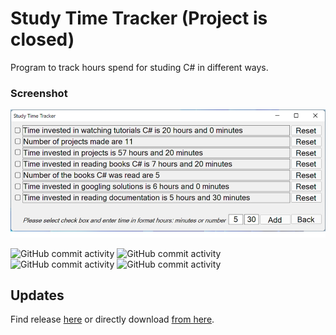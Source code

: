 # Study Time Tracker (Project is closed)

Program to track hours spend for studing C# in different ways.

### Screenshot

![Missied img](https://github.com/Vadim1108/Study-Time-Tracker/blob/master/readme_resources/1.png)

![GitHub commit activity](https://img.shields.io/github/commit-activity/w/Vadim1108/Study-Time-Tracker)
![GitHub commit activity](https://img.shields.io/badge/Using-C%23-brightgreen)
![GitHub commit activity](https://img.shields.io/badge/Using-SQLite-brightgreen)
![GitHub commit activity](https://img.shields.io/badge/Using-WinForms-brightgreen)

## Updates
Find release [here](https://github.com/Vadim1108/Study-Time-Tracker/releases/tag/v1.0) or directly download [from here](https://github.com/Vadim1108/Study-Time-Tracker/releases/download/v1.0/Study.Time.Tracker.zip).

